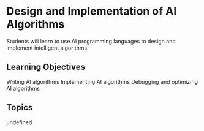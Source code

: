 # Design and Implementation of AI Algorithms

Students will learn to use AI programming languages to design and implement intelligent algorithms

## Learning Objectives
Writing AI algorithms
Implementing AI algorithms
Debugging and optimizing AI algorithms

## Topics
undefined